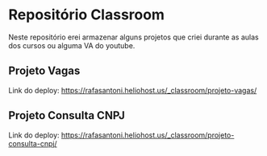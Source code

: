# Repositório Classroom

Neste repositório erei armazenar alguns projetos que criei durante as aulas dos cursos ou alguma VA do youtube.

## Projeto Vagas

Link do deploy: https://rafasantoni.heliohost.us/_classroom/projeto-vagas/

## Projeto Consulta CNPJ

Link do deploy: https://rafasantoni.heliohost.us/_classroom/projeto-consulta-cnpj/
